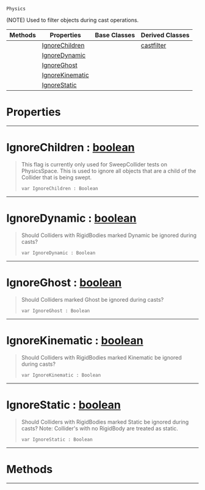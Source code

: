  `Physics`

(NOTE) Used to filter objects during cast operations.

|Methods|Properties|Base Classes|Derived Classes|
|---|---|---|---|
| |[ IgnoreChildren](basecastfilter.md#ignorechildren-zilch-engi)| |[castfilter](castfilter.md)|
| |[ IgnoreDynamic](basecastfilter.md#ignoredynamic-zilch-engin)| | |
| |[ IgnoreGhost](basecastfilter.md#ignoreghost-zilch-engine)| | |
| |[ IgnoreKinematic](basecastfilter.md#ignorekinematic-zilch-eng)| | |
| |[ IgnoreStatic](basecastfilter.md#ignorestatic-zilch-engine)| | |


 #  Properties


---  
 #  IgnoreChildren : [boolean](../nada_base_types/boolean.md)

> This flag is currently only used for SweepCollider tests on PhysicsSpace. This is used to ignore all objects that are a child of the Collider that is being swept.
> ``` lang=cpp, name=Nada
> var IgnoreChildren : Boolean


---  
 #  IgnoreDynamic : [boolean](../nada_base_types/boolean.md)

> Should Colliders with RigidBodies marked Dynamic be ignored during casts?
> ``` lang=cpp, name=Nada
> var IgnoreDynamic : Boolean


---  
 #  IgnoreGhost : [boolean](../nada_base_types/boolean.md)

> Should Colliders marked Ghost be ignored during casts?
> ``` lang=cpp, name=Nada
> var IgnoreGhost : Boolean


---  
 #  IgnoreKinematic : [boolean](../nada_base_types/boolean.md)

> Should Colliders with RigidBodies marked Kinematic be ignored during casts?
> ``` lang=cpp, name=Nada
> var IgnoreKinematic : Boolean


---  
 #  IgnoreStatic : [boolean](../nada_base_types/boolean.md)

> Should Colliders with RigidBodies marked Static be ignored during casts? Note: Collider's with no RigidBody are treated as static.
> ``` lang=cpp, name=Nada
> var IgnoreStatic : Boolean


---  
 #  Methods


---  
 

 